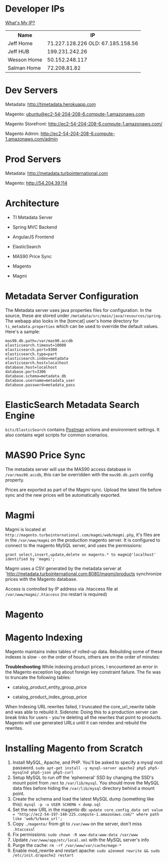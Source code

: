 Developer IPs
=============
[What's My IP?](http://www.whatismyip.com/)
<table>
  <tr>
    <th>Name</th>
    <th>IP</th>
  </tr>
  <tr>
    <td>Jeff Home</td>
    <td>71.227.128.226 OLD: 67.185.158.56</td>
  </tr>
  <tr>
    <td>Jeff HUB</td>
    <td>199.231.242.26</td>
  </tr>
  <tr>
    <td>Wesson Home</td>
    <td>50.152.248.117</td>
  </tr>
  <tr>
    <td>Salman Home</td>
    <td>72.208.81.82</td>
  </tr>
</table>

Dev Servers
===========
Metadata: http://timetadata.herokuapp.com

Magento: ubuntu@ec2-54-204-208-6.compute-1.amazonaws.com

Magento Storefront: http://ec2-54-204-208-6.compute-1.amazonaws.com/

Magento Admin: http://ec2-54-204-208-6.compute-1.amazonaws.com/admin


Prod Servers
============
Metadata: http://metadata.turbointernational.com

Magento: http://54.204.39.114


Architecture
============

* TI Metadata Server
 * Spring MVC Backend
 * AngularJS Frontend
 * ElasticSearch
 * MAS90 Price Sync

* Magento

* Magmi


Metadata Server Configuration
=============================
The Metadata server uses java properties files for configuration. In the source, these are stored under `/metadata/src/main/java/resources/spring`. The webapp also looks in the [tomcat] user's home directory for `ti_metadata.properties` which can be used to override the default values. Here's a sample:

```
mas90.db.path=/var/mas90.accdb
elasticsearch.timeout=10000
elasticsearch.port=9300
elasticsearch.type=part
elasticsearch.index=metadata
elasticsearch.host=localhost
database.host=localhost
database.port=3306
database.schema=metadata_db
database.username=metadata_user
database.password=metadata_pass
```

ElasticSearch Metadata Search Engine
====================================
`bits/ElasticSearch` contains [Postman](https://chrome.google.com/webstore/detail/postman-rest-client/fdmmgilgnpjigdojojpjoooidkmcomcm) actions and environment settings. It also contains wget scripts for common scenarios.


MAS90 Price Sync
================
The metadata server will use the MAS90 access database in `/var/mas90.accdb`, this can be overridden with the `mas90.db.path` config property.

Prices are exported as part of the Magmi sync. Upload the latest file before sync and the new prices will be automatically exported.

Magmi
=====
Magmi is located at `http://magento.turbointernational.com/magmi/web/magmi.php`, it's files are in the `/var/www/magmi` on the production magento server. It is configured to connect to the magento MySQL server, and uses the permissions:
```
grant select,insert,update,delete on magento.* to magmi@'localhost' identified by 'magmi';
```

Magmi uses a CSV generated by the metadata server at `http://metadata.turbointernational.com:8080/magmi/products synchronize prices with the Magento database.

Access is controlled by IP address via .htaccess file at `/var/www/magmi/.htaccess` (no restart is required)

Magento
=======

Magento Indexing
================
Magento maintains index tables of rolled-up data. Rebuilding some of these indexes is slow - on the order of hours, others are on the order of minutes:

**Troubleshooting**
While indexing product prices, I encountered an error in the Magento exception log about foreign key constraint failure. The fix was to truncate the following tables:

* catalog_product_entity_group_price

* catalog_product_index_group_price

When Indexing URL rewrites failed, I truncated the core_url_rewrite table and was able to rebuild it. Sidenote: Doing this to a production server can break links for users - you're deleting all the rewrites that point to products. Magento will use generated URLs until it can reindex and rebuild the rewrites.


Installing Magento from Scratch
===============================
1. Install MySQL, Apache, and PHP. You'll be asked to specify a mysql root password. `sudo apt-get install -y mysql-server apache2 php5 php5-mysqlnd php5-json php5-curl`
2. Setup MySQL to run off the 'ephemeral' SSD by changing the SSD's mount point from `/mnt` to `/var/lib/mysql`. You should move the MySQL data files before hiding the `/var/lib/mysql` directory behind a mount point.
3. Create the schema and load the latest MySQL dump (something like this): `mysql -p -u USER SCHEMA < dump.sql`
4. Set the new URL in the magento db: `update core_config_data set value = "http://ec2-54-197-140-225.compute-1.amazonaws.com/" where path like 'web/%/base_url';`
5. Copy `./magento/` from git to `/var/www` on the server, don't miss `.htaccess`!
6. Fix permissions: `sudo chown -R www-data:www-data /var/www`
7. Update `/var/www/app/etc/local.xml` with the MySQL server's info
8. Purge the cache: `rm -rf /var/www/var/cache/mage-*`
9. Enable mod_rewrite and restart apache: `sudo a2enmod rewrite && sudo /etc/init.d/apache2 restart`
